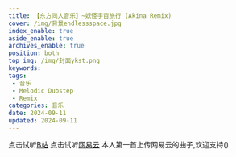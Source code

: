 ```yaml
---
title: 【东方同人音乐】~妖怪宇宙旅行 (Akina Remix)
cover: /img/背景endlessspace.jpg
index_enable: true
aside_enable: true
archives_enable: true
position: both
top_img: /img/封面ykst.png
keywords: 
tags:
 - 音乐
 - Melodic Dubstep
 - Remix
categories: 音乐
date: 2024-09-11
updated: 2024-09-11
---
```

点击试听[B站](https://www.bilibili.com/video/BV14HHhe1Emd/)
点击试听[网易云](https://music.163.com/song?id=2624131741&uct2=U2FsdGVkX1/z5ZY59RFPis/4XK9Ion/R3R61GwI0edw=)
本人第一首上传网易云的曲子,欢迎支持()